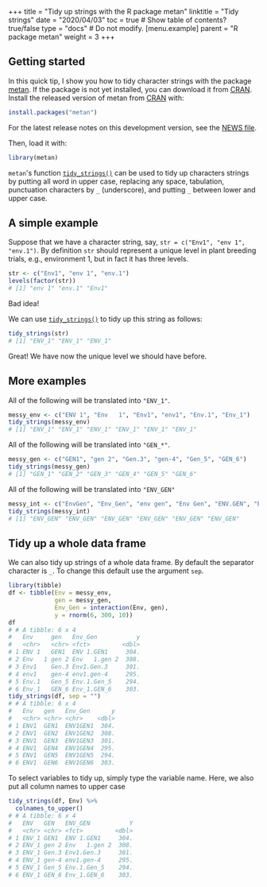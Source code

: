 +++
title = "Tidy up strings with the R package metan"
linktitle = "Tidy strings"
date = "2020/04/03"
toc = true  # Show table of contents? true/false
type = "docs"  # Do not modify.
[menu.example]
    parent = "R package metan"
    weight = 3
+++




## Getting started

In this quick tip, I show you how to tidy character strings with the package [metan](https://tiagoolivoto.github.io/metan/). If the package is not yet installed, you can download it from [CRAN](https://cran.r-project.org/web/packages/metan/).
Install the released version of metan from [CRAN](https://CRAN.R-project.org/package=metan) with:


```r
install.packages("metan")

```

For the latest release notes on this development version, see the [NEWS file](https://tiagoolivoto.github.io/metan/news/index.html).

Then, load it with:

```r
library(metan)
```

`metan`'s function [`tidy_strings()`](https://tiagoolivoto.github.io/metan/reference/utils_num_str.html) can be used to tidy up characters strings by putting all word in upper case, replacing any space, tabulation, punctuation characters by `_` (underscore), and putting `_` between lower and upper case.

## A simple example
Suppose that we have a character string, say, `str = c("Env1", "env 1", "env.1")`. By definition `str` should represent a unique level in plant breeding trials, e.g., environment 1, but in fact it has three levels.

```r
str <- c("Env1", "env 1", "env.1")
levels(factor(str))
# [1] "env 1" "env.1" "Env1"
```
Bad idea!

We can use [`tidy_strings()`](https://tiagoolivoto.github.io/metan/reference/utils_num_str.html) to tidy up this string as follows:


```r
tidy_strings(str)
# [1] "ENV_1" "ENV_1" "ENV_1"
```
Great! We have now the unique level we should have before.

## More examples
All of the following will be translated into `"ENV_1"`.

```r
messy_env <- c("ENV 1", "Env   1", "Env1", "env1", "Env.1", "Env_1")
tidy_strings(messy_env)
# [1] "ENV_1" "ENV_1" "ENV_1" "ENV_1" "ENV_1" "ENV_1"
```
All of the following will be translated into `"GEN_*"`.

```r
messy_gen <- c("GEN1", "gen 2", "Gen.3", "gen-4", "Gen_5", "GEN_6")
tidy_strings(messy_gen)
# [1] "GEN_1" "GEN_2" "GEN_3" "GEN_4" "GEN_5" "GEN_6"
```

All of the following will be translated into `"ENV_GEN"`

```r
messy_int <- c("EnvGen", "Env_Gen", "env gen", "Env Gen", "ENV.GEN", "ENV_GEN")
tidy_strings(messy_int)
# [1] "ENV_GEN" "ENV_GEN" "ENV_GEN" "ENV_GEN" "ENV_GEN" "ENV_GEN"
```



## Tidy up a whole data frame
We can also tidy up strings of a whole data frame. By default the separator character is `_`. To change this default use the argument `sep`.

```r
library(tibble)
df <- tibble(Env = messy_env,
             gen = messy_gen,
             Env_Gen = interaction(Env, gen),
             y = rnorm(6, 300, 10))
df
# # A tibble: 6 x 4
#   Env     gen   Env_Gen           y
#   <chr>   <chr> <fct>         <dbl>
# 1 ENV 1   GEN1  ENV 1.GEN1     304.
# 2 Env   1 gen 2 Env   1.gen 2  308.
# 3 Env1    Gen.3 Env1.Gen.3     301.
# 4 env1    gen-4 env1.gen-4     295.
# 5 Env.1   Gen_5 Env.1.Gen_5    294.
# 6 Env_1   GEN_6 Env_1.GEN_6    303.
tidy_strings(df, sep = "")
# # A tibble: 6 x 4
#   Env   gen   Env_Gen      y
#   <chr> <chr> <chr>    <dbl>
# 1 ENV1  GEN1  ENV1GEN1  304.
# 2 ENV1  GEN2  ENV1GEN2  308.
# 3 ENV1  GEN3  ENV1GEN3  301.
# 4 ENV1  GEN4  ENV1GEN4  295.
# 5 ENV1  GEN5  ENV1GEN5  294.
# 6 ENV1  GEN6  ENV1GEN6  303.
```

To select variables to tidy up, simply type the variable name. Here, we also put all column names to upper case

```r
tidy_strings(df, Env) %>% 
  colnames_to_upper()
# # A tibble: 6 x 4
#   ENV   GEN   ENV_GEN           Y
#   <chr> <chr> <fct>         <dbl>
# 1 ENV_1 GEN1  ENV 1.GEN1     304.
# 2 ENV_1 gen 2 Env   1.gen 2  308.
# 3 ENV_1 Gen.3 Env1.Gen.3     301.
# 4 ENV_1 gen-4 env1.gen-4     295.
# 5 ENV_1 Gen_5 Env.1.Gen_5    294.
# 6 ENV_1 GEN_6 Env_1.GEN_6    303.
```
